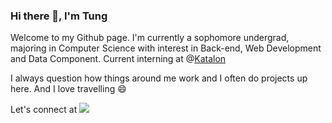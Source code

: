 ### Hi there 👋, I'm Tung

Welcome to my Github page. I'm currently a sophomore undergrad, majoring in Computer Science with interest in Back-end, Web Development and Data Component. Current interning at @[Katalon](https://www.katalon.com/)

I always question how things around me work and I often do projects up here. And I love travelling 😄

Let's connect at <a>[<img src="https://img.shields.io/badge/linkedin-%230077B5.svg?&style=for-the-badge&logo=linkedin&logoColor=white">](https://www.linkedin.com/in/tungdavidtran)</a>
